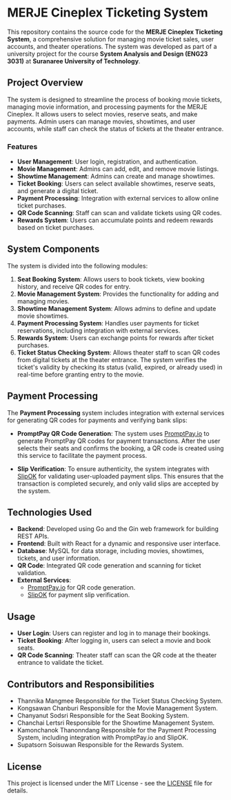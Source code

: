 # MERJE Cineplex Ticketing System

This repository contains the source code for the **MERJE Cineplex Ticketing System**, a comprehensive solution for managing movie ticket sales, user accounts, and theater operations. The system was developed as part of a university project for the course **System Analysis and Design (ENG23 3031)** at **Suranaree University of Technology**.

## Project Overview

The system is designed to streamline the process of booking movie tickets, managing movie information, and processing payments for the MERJE Cineplex. It allows users to select movies, reserve seats, and make payments. Admin users can manage movies, showtimes, and user accounts, while staff can check the status of tickets at the theater entrance.

### Features

- **User Management**: User login, registration, and authentication.
- **Movie Management**: Admins can add, edit, and remove movie listings.
- **Showtime Management**: Admins can create and manage showtimes.
- **Ticket Booking**: Users can select available showtimes, reserve seats, and generate a digital ticket.
- **Payment Processing**: Integration with external services to allow online ticket purchases.
- **QR Code Scanning**: Staff can scan and validate tickets using QR codes.
- **Rewards System**: Users can accumulate points and redeem rewards based on ticket purchases.

## System Components

The system is divided into the following modules:

1. **Seat Booking System**: Allows users to book tickets, view booking history, and receive QR codes for entry.
2. **Movie Management System**: Provides the functionality for adding and managing movies.
3. **Showtime Management System**: Allows admins to define and update movie showtimes.
4. **Payment Processing System**: Handles user payments for ticket reservations, including integration with external services.
5. **Rewards System**: Users can exchange points for rewards after ticket purchases.
6. **Ticket Status Checking System**: Allows theater staff to scan QR codes from digital tickets at the theater entrance. The system verifies the ticket's validity by checking its status (valid, expired, or already used) in real-time before granting entry to the movie.

## Payment Processing

The **Payment Processing** system includes integration with external services for generating QR codes for payments and verifying bank slips:

- **PromptPay QR Code Generation**: The system uses [PromptPay.io](https://promptpay.io/) to generate PromptPay QR codes for payment transactions. After the user selects their seats and confirms the booking, a QR code is created using this service to facilitate the payment process.
  
- **Slip Verification**: To ensure authenticity, the system integrates with [SlipOK](https://slipok.com/) for validating user-uploaded payment slips. This ensures that the transaction is completed securely, and only valid slips are accepted by the system.

## Technologies Used

- **Backend**: Developed using Go and the Gin web framework for building REST APIs.
- **Frontend**: Built with React for a dynamic and responsive user interface.
- **Database**: MySQL for data storage, including movies, showtimes, tickets, and user information.
- **QR Code**: Integrated QR code generation and scanning for ticket validation.
- **External Services**: 
  - [PromptPay.io](https://promptpay.io/) for QR code generation.
  - [SlipOK](https://slipok.com/) for payment slip verification.

## Usage

- **User Login**: Users can register and log in to manage their bookings.
- **Ticket Booking**: After logging in, users can select a movie and book seats.
- **QR Code Scanning**: Theater staff can scan the QR code at the theater entrance to validate the ticket.

## Contributors and Responsibilities
- Thannika Mangmee         Responsible for the Ticket Status Checking System.
- Kongsawan Chanburi       Responsible for the Movie Management System.
- Chanyanut Sodsri         Responsible for the Seat Booking System.
- Chanchai Lertsri         Responsible for the Showtime Management System.
- Kamonchanok Thanonndang  Responsible for the Payment Processing System, including integration with PromptPay.io and SlipOK.
- Supatsorn Soisuwan       Responsible for the Rewards System.

## License

This project is licensed under the MIT License - see the [LICENSE](LICENSE) file for details.

